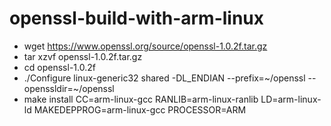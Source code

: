 # openssl-build-with-arm-linux

* wget https://www.openssl.org/source/openssl-1.0.2f.tar.gz
* tar xzvf openssl-1.0.2f.tar.gz
* cd openssl-1.0.2f
* ./Configure linux-generic32 shared -DL_ENDIAN --prefix=~/openssl --openssldir=~/openssl
* make install CC=arm-linux-gcc RANLIB=arm-linux-ranlib LD=arm-linux-ld MAKEDEPPROG=arm-linux-gcc PROCESSOR=ARM
